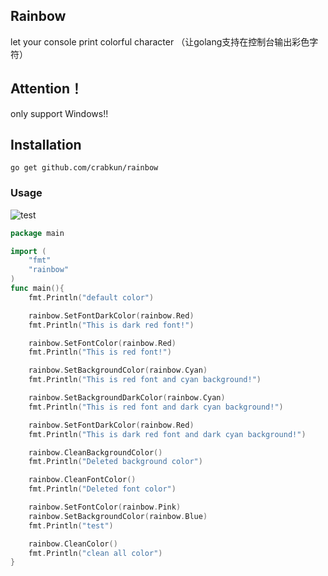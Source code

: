 ## Rainbow
let your console print colorful character （让golang支持在控制台输出彩色字符）

## Attention！
 only support Windows!!

## Installation
```
go get github.com/crabkun/rainbow
```
### Usage
![test](http://crab.pub/rainbow1.png)
```go
package main

import (
    "fmt"
	"rainbow"
)
func main(){
	fmt.Println("default color")

	rainbow.SetFontDarkColor(rainbow.Red)
	fmt.Println("This is dark red font!")

	rainbow.SetFontColor(rainbow.Red)
	fmt.Println("This is red font!")

	rainbow.SetBackgroundColor(rainbow.Cyan)
	fmt.Println("This is red font and cyan background!")

	rainbow.SetBackgroundDarkColor(rainbow.Cyan)
	fmt.Println("This is red font and dark cyan background!")

	rainbow.SetFontDarkColor(rainbow.Red)
	fmt.Println("This is dark red font and dark cyan background!")

	rainbow.CleanBackgroundColor()
	fmt.Println("Deleted background color")

	rainbow.CleanFontColor()
	fmt.Println("Deleted font color")

	rainbow.SetFontColor(rainbow.Pink)
	rainbow.SetBackgroundColor(rainbow.Blue)
	fmt.Println("test")

	rainbow.CleanColor()
	fmt.Println("clean all color")
}
```

